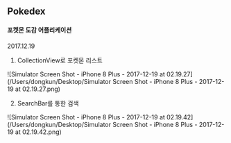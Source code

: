 ## Pokedex

#### 포켓몬 도감 어플리케이션



2017.12.19

1. CollectionView로 포켓몬 리스트

![Simulator Screen Shot - iPhone 8 Plus - 2017-12-19 at 02.19.27](/Users/dongkun/Desktop/Simulator Screen Shot - iPhone 8 Plus - 2017-12-19 at 02.19.27.png)



2. SearchBar를 통한 검색



![Simulator Screen Shot - iPhone 8 Plus - 2017-12-19 at 02.19.42](/Users/dongkun/Desktop/Simulator Screen Shot - iPhone 8 Plus - 2017-12-19 at 02.19.42.png)